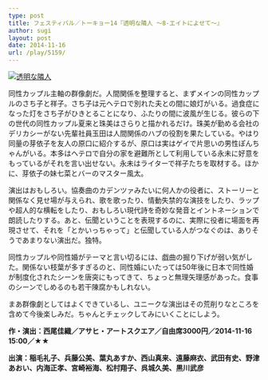 ```yaml
---
type: post
title: フェスティバル／トーキョー14『透明な隣人 〜8-エイトによせて〜』
author: sugi
layout: post
date: 2014-11-16
url: /play/5159/
---
```

<a href="http://i0.wp.com/asharpminor.com/wp-content/uploads/2014/11/26188_u.jpg" onclick="_gaq.push(['_trackEvent', 'outbound-article', 'http://asharpminor.com/wp-content/uploads/2014/11/26188_u.jpg', '']);" ><img src="http://i0.wp.com/asharpminor.com/wp-content/uploads/2014/11/26188_u.jpg?resize=212%2C300" alt="透明な隣人" class="alignleft size-medium wp-image-5160" data-recalc-dims="1" /></a>

同性カップル主軸の群像劇だ。人間関係を整理すると、まずメインの同性カップルのさち子と祥子。さち子は元ヘテロで別れた夫との間に娘灯がいる。過食症になった灯をさち子がひきとることになり、ふたりの間に波風が生じる。彼らの下の世代の同性カップル夏来と珠美はさらりと描かれるだけ。珠美が勤める会社のデリカシーがない先輩社員玉田は人間関係のハブの役割を果たしている。やはり同量の芽依子を友人の原口に紹介するが、原口は実はゲイで片思いの男性ぽんちゃんがいる。本多はヘテロで自分の家を避難所として利用している永未に好意をもっているがそれを言い出せない。永未はライターで祥子たちを取材する。ほかに、芽依子の妹七菜とバーのマスター風太。

演出はおもしろい。協奏曲のカデンツァみたいに何人かの役者に、ストーリーと関係なく見せ場が与えられ、歌を歌ったり、情動失禁的な演技をしたり、ラップや超人的な横転をしたり、おもしろい現代詩を奇妙な発音とイントネーションで朗読したりする。あと、伝聞ということを表現するのに、実際に役者に場面を再現させて、それを「とかいっちゃって」と伝聞している人がつなぐのは、ありそうであまりない演出だ。独特。

同性カップルや同性婚がテーマと言い切るには、戯曲の掘り下げが弱い気がした。関係ない枝葉が多すぎるのと、同性婚にいたっては50年後に日本で同性婚が制度化されたシーンを唐突にもってきて、ちょっと無理矢理感があった。食事のシーンでしめるのも若干陳腐かもしれない。

まあ群像劇としてはよくできているし、ユニークな演出はその荒削りなところを含めて今後楽しみだ。ちゃんとチェックしてみにいくことにしよう。

**作・演出：西尾佳織／アサヒ・アートスクエア／自由席3000円／2014-11-16 15:00／★★**

**出演：稲毛礼子、兵藤公美、葉丸あすか、西山真来、遠藤麻衣、武田有史、野津あおい、内海正孝、宮崎裕海、松村翔子、呉城久美、黒川武彦**
